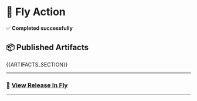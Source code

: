 # 🚀 Fly Action

✅ **Completed successfully**

## 📦 Published Artifacts

{{ARTIFACTS_SECTION}}

---

### 📢 [View Release In Fly]({{RELEASE_URL}})

---
